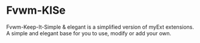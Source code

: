 # Fvwm-KISe
Fvwm-Keep-It-Simple &amp; elegant is a simplified version of myExt extensions.  A simple and elegant base for you to use, modify or add your own.

